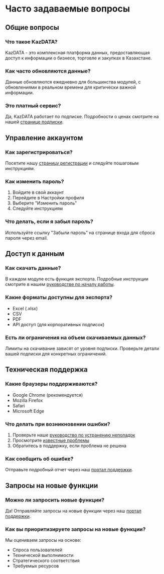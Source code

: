 # Часто задаваемые вопросы

## Общие вопросы

### Что такое KazDATA?
KazDATA - это комплексная платформа данных, предоставляющая доступ к информации о бизнесе, торговле и закупках в Казахстане.

### Как часто обновляются данные?
Данные обновляются ежедневно для большинства модулей, с обновлениями в реальном времени для критически важной информации.

### Это платный сервис?
Да, KazDATA работает по подписке. Подробности о ценах смотрите на нашей [странице подписки](../subscription.md).

## Управление аккаунтом

### Как зарегистрироваться?
Посетите нашу [страницу регистрации](../registration.md) и следуйте пошаговым инструкциям.

### Как изменить пароль?
1. Войдите в свой аккаунт
2. Перейдите в Настройки профиля
3. Выберите "Изменить пароль"
4. Следуйте инструкциям

### Что делать, если я забыл пароль?
Используйте ссылку "Забыли пароль" на странице входа для сброса пароля через email.

## Доступ к данным

### Как скачать данные?
В каждом модуле есть функция экспорта. Подробные инструкции смотрите в нашем [руководстве по началу работы](../quick-start.md).

### Какие форматы доступны для экспорта?
- Excel (.xlsx)
- CSV
- PDF
- API доступ (для корпоративных подписок)

### Есть ли ограничения на объем скачиваемых данных?
Лимиты на скачивание зависят от уровня подписки. Проверьте детали вашей подписки для конкретных ограничений.

## Техническая поддержка

### Какие браузеры поддерживаются?
- Google Chrome (рекомендуется)
- Mozilla Firefox
- Safari
- Microsoft Edge

### Что делать при возникновении ошибки?
1. Проверьте наше [руководство по устранению неполадок](../support/troubleshooting.md)
2. Просмотрите [известные проблемы](../support/issues.md)
3. Обратитесь в поддержку, если проблема не решена

### Как сообщить об ошибке?
Отправьте подробный отчет через наш [портал поддержки](../support/contact.md#submit-ticket).

## Запросы на новые функции

### Можно ли запросить новые функции?
Да! Отправляйте запросы на новые функции через наш [портал поддержки](../support/contact.md#feature-request).

### Как вы приоритизируете запросы на новые функции?
Мы оцениваем запросы на основе:
- Спроса пользователей
- Технической выполнимости
- Стратегического соответствия
- Требуемых ресурсов
